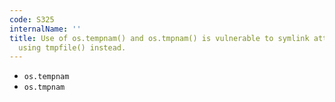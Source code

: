 ```yaml
---
code: S325
internalName: ''
title: Use of os.tempnam() and os.tmpnam() is vulnerable to symlink attacks. Consider
  using tmpfile() instead.
---
```


 * `os.tempnam`
 * `os.tmpnam`